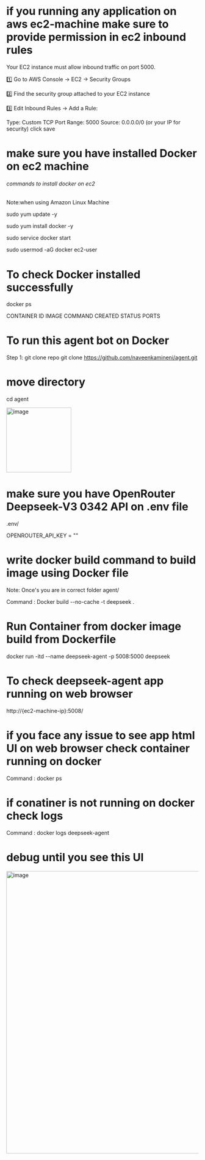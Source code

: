 # if you running any application on aws ec2-machine make sure to provide permission in ec2 inbound rules
Your EC2 instance must allow inbound traffic on port 5000.

1️⃣ Go to AWS Console → EC2 → Security Groups

2️⃣ Find the security group attached to your EC2 instance

3️⃣ Edit Inbound Rules → Add a Rule:

Type: Custom TCP
Port Range: 5000
Source: 0.0.0.0/0 (or your IP for security)
click save
# make sure you have installed Docker on ec2 machine
###### commands to install docker on ec2 ##########

Note:when using Amazon Linux Machine

sudo yum update -y

sudo yum install docker -y

sudo service docker start

sudo usermod -aG docker ec2-user

# To check Docker installed successfully
docker ps

CONTAINER ID     IMAGE        COMMAND             CREATED            STATUS            PORTS 
# To run this agent bot on Docker
Step 1: git clone repo
git clone https://github.com/naveenkamineni/agent.git
# move directory
cd agent

<img width="170" alt="image" src="https://github.com/user-attachments/assets/7fabacba-5d0d-4e1f-a284-176e73130689" />

# make sure you have OpenRouter Deepseek-V3 0342 API on .env file

.env/

OPENROUTER_API_KEY = ""

# write docker build command to build image using Docker file 
Note: Once's you are in correct folder agent/

Command : Docker build --no-cache -t deepseek .

# Run Container from docker image build from Dockerfile
docker run -itd --name deepseek-agent -p 5008:5000 deepseek

# To check deepseek-agent app running on web browser

http://{ec2-machine-ip}:5008/

# if you face any issue to see app html UI on web browser check container running on docker

Command : docker ps

# if conatiner is not running on docker check logs

Command : docker logs deepseek-agent

# debug until you see this UI

<img width="741" alt="image" src="https://github.com/user-attachments/assets/e34e1dec-e24a-4f41-862f-af23096e8bd4" />




